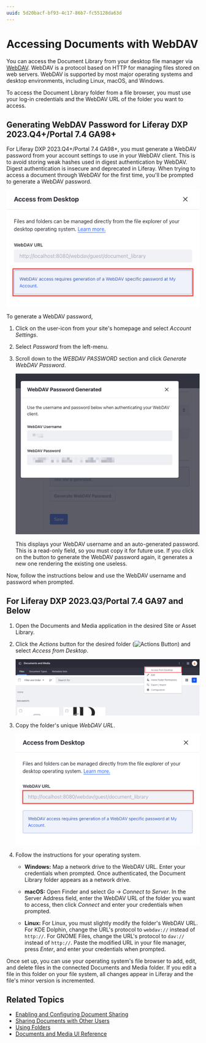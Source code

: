 ```yaml
---
uuid: 5d20bacf-bf93-4c17-86b7-fc55128da63d
---
```

# Accessing Documents with WebDAV

You can access the Document Library from your desktop file manager via [WebDAV](https://en.wikipedia.org/wiki/WebDAV). WebDAV is a protocol based on HTTP for managing files stored on web servers. WebDAV is supported by most major operating systems and desktop environments, including Linux, macOS, and Windows.

To access the Document Library folder from a file browser, you must use your log-in credentials and the WebDAV URL of the folder you want to access.

## Generating WebDAV Password for Liferay DXP 2023.Q4+/Portal 7.4 GA98+

For Liferay DXP 2023.Q4+/Portal 7.4 GA98+, you must generate a WebDAV password from your account settings to use in your WebDAV client. This is to avoid storing weak hashes used in digest authentication by WebDAV. Digest authentication is insecure and deprecated in Liferay. When trying to access a document through WebDAV for the first time, you'll be prompted to generate a WebDAV password. 

![You must generate a WebDAV password before using it for the first time.](./accessing-documents-with-webdav/images/03.png)

To generate a WebDAV password,

1. Click on the user-icon from your site's homepage and select *Account Settings*.

1. Select *Password* from the left-menu.

1. Scroll down to the *WEBDAV PASSWORD* section and click *Generate WebDAV Password*.

   ![Generate a WebDAV password to use with your client.](./accessing-documents-with-webdav/images/04.png)

   This displays your WebDAV username and an auto-generated password. This is a read-only field, so you must copy it for future use. If you click on the button to generate the WebDAV password again, it generates a new one rendering the existing one useless. 

Now, follow the instructions below and use the WebDAV username and password when prompted. 

## For Liferay DXP 2023.Q3/Portal 7.4 GA97 and Below

1. Open the Documents and Media application in the desired Site or Asset Library.

1. Click the *Actions* button for the desired folder (![Actions Button](../../../images/icon-actions.png)) and select *Access from Desktop*.

   ![Select Access from Desktop to get the folder's WebDAV URL.](./accessing-documents-with-webdav/images/01.png)

1. Copy the folder's unique *WebDAV URL*.

   ![Copy the folder's WebDAV URL.](./accessing-documents-with-webdav/images/02.png)

1. Follow the instructions for your operating system.

   * **Windows:** Map a network drive to the WebDAV URL. Enter your credentials when prompted. Once authenticated, the Document Library folder appears as a network drive.

   * **macOS:** Open Finder and select *Go* &rarr; *Connect to Server*. In the Server Address field, enter the WebDAV URL of the folder you want to access, then click *Connect* and enter your credentials when prompted.

   * **Linux:** For Linux, you must slightly modify the folder's WebDAV URL. For KDE Dolphin, change the URL's protocol to `webdav://` instead of `http://`. For GNOME Files, change the URL's protocol to `dav://` instead of `http://`. Paste the modified URL in your file manager, press *Enter*, and enter your credentials when prompted.

Once set up, you can use your operating system's file browser to add, edit, and delete files in the connected Documents and Media folder. If you edit a file in this folder on your file system, all changes appear in Liferay and the file's minor version is incremented.

## Related Topics

* [Enabling and Configuring Document Sharing](./managing-document-access/enabling-and-configuring-sharing.md)
* [Sharing Documents with Other Users](./managing-document-access/sharing-documents-with-other-users.md)
* [Using Folders](../uploading-and-managing/using-folders.md)
* [Documents and Media UI Reference](../documents-and-media-ui-reference.md)
